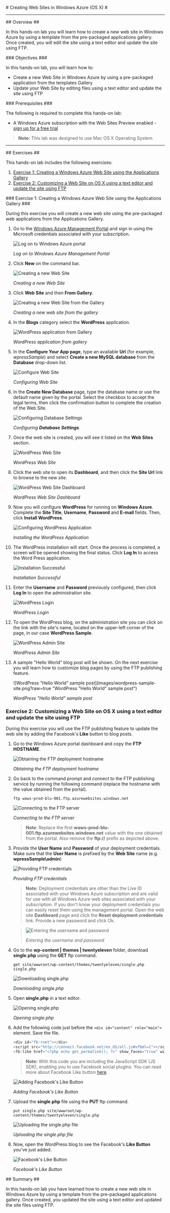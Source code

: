 ﻿<a name="Title" />
# Creating Web Sites in Windows Azure (OS X) #

---
<a name="Overview" />
## Overview ##

In this hands-on lab you will learn how to create a new web site in Windows Azure by using a template from the pre-packaged applications gallery. Once created, you will edit the site using a text editor and update the site using FTP.

<a name="Objectives" />
### Objectives ###

In this hands-on lab, you will learn how to:

* Create a new Web Site in Windows Azure by using a pre-packaged application from the templates Gallery
* Update your Web Site by editing files using a text editor and update the site using FTP

<a name="Prerequisites" />
### Prerequisites ###

The following is required to complete this hands-on lab:

- A Windows Azure subscription with the Web Sites Preview enabled - [sign up for a free trial](http://aka.ms/WATK-FreeTrial)

> **Note:** This lab was designed to use Mac OS X Operating System

---

<a name="Exercises" />
## Exercises ##

This hands-on lab includes the following exercises:

1. [Exercise 1: Creating a Windows Azure Web Site using the Applications Gallery](#Exercise1)
1. [Exercise 2: Customizing a Web Site on OS X using a text editor and update the site using FTP](#Exercise2)

<a name="Exercise1" />
### Exercise 1: Creating a Windows Azure Web Site using the Applications Gallery ###

During this exercise you will create a new web site using the pre-packaged web applications from the Applications Gallery.

1. Go to the [Windows Azure Management Portal](https://manage.windowsazure.com/) and sign in using the Microsoft credentials associated with your subscription.

	![Log on to Windows Azure portal](images/login.png?raw=true "Log on to Windows Azure portal")

	_Log on to Windows Azure Management Portal_

1. Click **New** on the command bar.

	![Creating a new Web Site](images/new-website.png?raw=true "Creating a new Web Site")

	_Creating a new Web Site_

1. Click **Web Site** and then **From Gallery**.

	![Creating a new Web Site from the Gallery](images/new-web-site-from-the-gallery.png?raw=true "Creating a new Web Site from the Gallery")

	_Creating a new web site from the gallery_

1. In the **Blogs** category select the **WordPress** application.

	![WordPress application from Gallery](images/wordpress-application.png?raw=true "WordPress application from Gallery")

	_WordPress application from gallery_

1. In the **Configure Your App page**, type an available **Url** (for example, _wpressSample_) and select **Create a new MySQL database** from the **Database** drop-down list. 

	![Configure Web Site](images/web-site-settings.png?raw=true "Configure Web Site")

	_Configuring Web Site_

1. In the **Create New Database** page, type the database name or use the default name given by the portal. Select the checkbox to accept the legal terms, then click the confirmation button to complete the creation of the Web Site.

	![Configuring Database Settings](images/database-settings.png?raw=true "Configuring Database Settings")

	_Configuring **Database Settings**_

1. Once the web site is created, you will see it listed on the **Web Sites** section.

	![WordPress Web Site](images/wordpress-web-site.png?raw=true "WordPress Web Site")

	_WordPress Web Site_

1. Click the web site to open its **Dashboard**, and then click the **Site Url** link to browse to the new site.

	![WordPress Web Site Dashboard](images/wordpress-web-site-administration.png?raw=true "WordPress Web Site Dashboard")

	_WordPress Web Site Dashboard_

1. Now you will configure **WordPress** for running on **Windows Azure**. Complete the **Site Title**, **Username**, **Password** and **E-mail** fields. Then, click **Install WordPress**.

	![Configuring WordPress Application](images/configuring-wordpress-application.png?raw=true "WordPress Web Site Administration")

	_Installing the WordPress Application_

1. The WordPress installation will start. Once the process is completed, a screen will be opened showing the final status. Click **Log In** to access the Word Press application.

	![Installation Successful](images/wordpress-installation-success.png?raw=true "Installation Successful")

	_Installation Successful_

1. Enter the **Username** and **Password** previously configured, then click **Log In** to open the administration site.

	![WordPress Login](images/wordpress-login-screen.png?raw=true "WordPress Login")
	
	_WordPress Login_

1. To open the WordPress blog, on the administration site you can click on the link with the site's name, located on the upper-left corner of the page, in our case **WordPress Sample**. 

	![WordPress Admin Site](images/wordpress-sample-admin.png?raw=true "WordPress Admin Site")

	_WordPress Admin Site_

1. A sample "Hello World" blog post will be shown. On the next exercise you will learn how to customize blog pages by using the FTP publishing feature.

	![WordPress "Hello World" sample post](images/wordpress-sample-site.png?raw=true "WordPress "Hello World" sample post")

	_WordPress "Hello World" sample post_

<a name="Exercise2"></a>
### Exercise 2: Customizing a Web Site on OS X using a text editor and update the site using FTP ###

During this exercise you will use the FTP publishing feature to update the web site by adding the Facebook's **Like** button to blog posts.

1. Go to the Windows Azure portal dashboard and copy the **FTP HOSTNAME**.
	
	![Obtaining the FTP deployment hostname](images/ftp-hostname.png?raw=true "Obtaining the FTP deployment hostname")

	_Obtaining the FTP deployment hostname_

1. Go back to the command prompt and connect to the FTP publishing service by running the following command (replace the hostname with the value obtained from the portal).

	````CommandPrompt
	ftp waws-prod-blu-001.ftp.azurewebsites.windows.net
	````	
	
	![Connecting to the FTP server](images/ftp-connect.png?raw=true "Connecting to the FTP server")

	_Connecting to the FTP server_
		
	>**Note**: Replace the first **waws-prod-blu-001.ftp.azurewebsites.windows.net** value with the one obtained from the portal. Also remove the **ftp://** prefix as depicted above.

1. Provide the **User Name** and **Password** of your deployment credentials. Make sure that the **User Name** is prefixed by the **Web Site** name (e.g. **wpressSample\admin**)

	![Providing FTP credentials](images/ftp-user-pass.png?raw=true "Providing FTP credentials") 

	_Providing FTP credentials_
	
	> **Note:** Deployment credentials are other than the Live ID associated with your Windows Azure subscription and are valid for use with all Windows Azure web sites associated with your subscription. If you don't know your deployment credentials you can easily reset them using the management portal. Open the web site **Dashboard** page and click the **Reset deployment credentials** link. Provide a new password and click Ok.

	>
	>![Entering the username and password](images/deployment-credentials.png?raw=true "Setting the user name and password")
	>
	>_Entering the username and password_

1. Go to the **wp-content | themes | twentyeleven** folder, download **single.php** using the **GET** ftp command.

   ````CommandPrompt
   get site/wwwroot/wp-content/themes/twentyeleven/single.php single.php
   ```` 

   ![Downloading single.php](images/ftp-download-single.png?raw=true "Downloading single.php")

   _Downloading single.php_

1. Open **single.php** in a text editor.

	![Opening single.php](images/textedit-edit-single.png?raw=true "Opening single.php")

	_Opening single.php_

1. Add the following code just before the `<div id="content" role="main">` element. Save the file.

	````JavaScript
	<div id="fb-root"></div>
	<script src="http://connect.facebook.net/en_US/all.js#xfbml=1"></script>
	<fb:like href="<?php echo get_permalink(); ?>" show_faces="true" width="450"></fb:like>
	````

	>**Note:** With this code you are including the JavaScript SDK (JS SDK), enabling you to use Facebook social plugins.
	> You can read more about Facebook Like button [here](http://developers.facebook.com/docs/reference/plugins/like/).
	
	![Adding Facebook's Like Button](images/single-fbsdk.png?raw=true "Adding Facebook's Like Button")
	
	_Adding Facebook's Like Button_


1. Upload the **single.php** file using the **PUT** ftp command.

	````CommandPrompt
	put single.php site/wwwroot/wp-content/themes/twentyeleven/single.php
	````

	![Uploading the single.php file](images/ftp-put.png?raw=true "Uploading the single.php file")

	_Uploading the single.php file_

1. Now, open the WordPress blog to see the Facebook's **Like Button** you've just added.

	![Facebook's Like Button](images/wordpress-fb-like-button.png?raw=true "Facebook's Like Button")

	_Facebook's Like Button_
	
<a name="Summary" />
## Summary ##

In this hands-on lab you have learned how to create a new web site in Windows Azure by using a template from the pre-packaged applications gallery. Once created, you updated the site using a text editor and updated the site files using FTP.